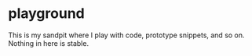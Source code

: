 # playground

This is my sandpit where I play with code, prototype snippets, and so on. Nothing in here is stable.
